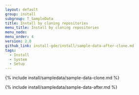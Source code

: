 ```yaml
---
layout: default
group: install
subgroup: T_SampleData
title: Install by cloning repositories
menu_title: Install by cloning repositories
menu_node:
menu_order: 4
version: 2.0
github_link: install-gde/install/sample-data-after-clone.md
tags:
  - Install
  - System
  - Setup
---
```


{% include install/sampledata/sample-data-clone.md %}

{% include install/sampledata/sample-data-after.md %}
